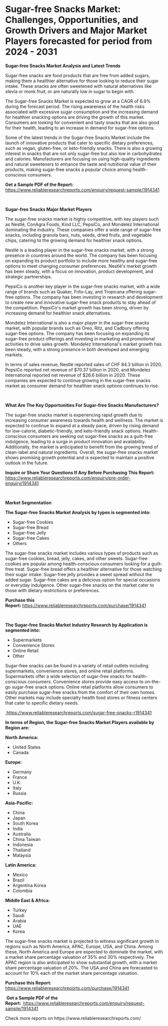 <p><h1>Sugar-free Snacks Market: Challenges, Opportunities, and Growth Drivers and Major Market Players forecasted for period from 2024 - 2031</h1></p><p><strong>Sugar-free Snacks Market Analysis and Latest Trends</strong></p>
<p><p>Sugar-free snacks are food products that are free from added sugars, making them a healthier alternative for those looking to reduce their sugar intake. These snacks are often sweetened with natural alternatives like stevia or monk fruit, or are naturally low in sugar to begin with.</p><p>The Sugar-free Snacks Market is expected to grow at a CAGR of 6.9% during the forecast period. The rising awareness of the health risks associated with excessive sugar consumption and the increasing demand for healthier snacking options are driving the growth of this market. Consumers are looking for convenient and tasty snacks that are also good for their health, leading to an increase in demand for sugar-free options.</p><p>Some of the latest trends in the Sugar-free Snacks Market include the launch of innovative products that cater to specific dietary preferences, such as vegan, gluten-free, or keto-friendly snacks. There is also a growing interest in snacks that are not only sugar-free but also low in carbohydrates and calories. Manufacturers are focusing on using high-quality ingredients and natural sweeteners to enhance the taste and nutritional value of their products, making sugar-free snacks a popular choice among health-conscious consumers.</p></p>
<p><strong>Get a Sample PDF of the Report:&nbsp;</strong> <a href="https://www.reliableresearchreports.com/enquiry/request-sample/1914341">https://www.reliableresearchreports.com/enquiry/request-sample/1914341</a></p>
<p>&nbsp;</p>
<p><strong>Sugar-free Snacks Major Market Players</strong></p>
<p><p>The sugar-free snacks market is highly competitive, with key players such as Nestlé, ConAgra Foods, Kind LLC, PepsiCo, and Mondelez International dominating the industry. These companies offer a wide range of sugar-free snacks, including granola bars, nuts, seeds, dried fruits, and vegetable chips, catering to the growing demand for healthier snack options.</p><p>Nestlé is a leading player in the sugar-free snacks market, with a strong presence in countries around the world. The company has been focusing on expanding its product portfolio to include more healthy and sugar-free options to meet changing consumer preferences. Nestlé's market growth has been steady, with a focus on innovation, product development, and strategic partnerships.</p><p>PepsiCo is another key player in the sugar-free snacks market, with a wide range of brands such as Quaker, Frito-Lay, and Tropicana offering sugar-free options. The company has been investing in research and development to create new and innovative sugar-free snack products to stay ahead of the competition. PepsiCo's market growth has been strong, driven by increasing demand for healthier snack alternatives.</p><p>Mondelez International is also a major player in the sugar-free snacks market, with popular brands such as Oreo, Ritz, and Cadbury offering sugar-free options. The company has been focusing on expanding its sugar-free product offerings and investing in marketing and promotional activities to drive sales growth. Mondelez International's market growth has been steady, with a strong presence in both developed and emerging markets.</p><p>In terms of sales revenue, Nestlé reported sales of CHF 84.3 billion in 2020, PepsiCo reported net revenue of $70.37 billion in 2020, and Mondelez International reported net revenue of $26.6 billion in 2020. These companies are expected to continue growing in the sugar-free snacks market as consumer demand for healthier snack options continues to rise.</p></p>
<p>&nbsp;</p>
<p><strong>What Are The Key Opportunities For Sugar-free Snacks Manufacturers?</strong></p>
<p><p>The sugar-free snacks market is experiencing rapid growth due to increasing consumer awareness towards health and wellness. The market is expected to continue to expand at a steady pace, driven by rising demand for low-calorie, diabetic-friendly, and keto-friendly snack options. Health-conscious consumers are seeking out sugar-free snacks as a guilt-free indulgence, leading to a surge in product innovation and availability. Additionally, the market is anticipated to benefit from the growing trend of clean-label and natural ingredients. Overall, the sugar-free snacks market shows promising growth potential and is expected to maintain a positive outlook in the future.</p></p>
<p><strong>Inquire or Share Your Questions If Any Before Purchasing This Report:</strong> <a href="https://www.reliableresearchreports.com/enquiry/pre-order-enquiry/1914341">https://www.reliableresearchreports.com/enquiry/pre-order-enquiry/1914341</a></p>
<p>&nbsp;</p>
<p><strong>Market Segmentation</strong></p>
<p><strong>The Sugar-free Snacks Market Analysis by types is segmented into:</strong></p>
<p><ul><li>Sugar-free Cookies</li><li>Sugar-free Bread</li><li>Sugar-free Jelly</li><li>Sugar-free Cakes</li><li>Others</li></ul></p>
<p><p>The sugar-free snacks market includes various types of products such as sugar-free cookies, bread, jelly, cakes, and other sweets. Sugar-free cookies are popular among health-conscious consumers looking for a guilt-free treat. Sugar-free bread offers a healthier alternative for those watching their sugar intake. Sugar-free jelly provides a sweet spread without the added sugar. Sugar-free cakes are a delicious option for special occasions or everyday indulgence. Other sugar-free snacks on the market cater to those with dietary restrictions or preferences.</p></p>
<p><strong>Purchase this Report:&nbsp;</strong><a href="https://www.reliableresearchreports.com/purchase/1914341">https://www.reliableresearchreports.com/purchase/1914341</a></p>
<p>&nbsp;</p>
<p><strong>The Sugar-free Snacks Market Industry Research by Application is segmented into:</strong></p>
<p><ul><li>Supermarkets</li><li>Convenience Stores</li><li>Online Retail</li><li>Other</li></ul></p>
<p><p>Sugar-free snacks can be found in a variety of retail outlets including supermarkets, convenience stores, and online retail platforms. Supermarkets offer a wide selection of sugar-free snacks for health-conscious consumers. Convenience stores provide easy access to on-the-go sugar-free snack options. Online retail platforms allow consumers to easily purchase sugar-free snacks from the comfort of their own homes. Other markets may include specialty health food stores or fitness centers that cater to specific dietary needs.</p></p>
<p><a href="https://www.reliableresearchreports.com/sugar-free-snacks-r1914341">&nbsp;https://www.reliableresearchreports.com/sugar-free-snacks-r1914341</a></p>
<p><strong>In terms of Region, the Sugar-free Snacks Market Players available by Region are:</strong></p>
<p>
    <p> <strong> North America: </strong>
        <ul>
            <li>United States</li>
            <li>Canada</li>
        </ul>
        </p> 
    <p> <strong> Europe: </strong>
        <ul>
            <li>Germany</li>
            <li>France</li>
            <li>U.K.</li>
            <li>Italy</li>
            <li>Russia</li>
        </ul>
        </p> 
    <p> <strong> Asia-Pacific: </strong>
        <ul>
            <li>China</li>
            <li>Japan</li>
            <li>South Korea</li>
            <li>India</li>
            <li>Australia</li>
            <li>China Taiwan</li>
            <li>Indonesia</li>
            <li>Thailand</li>
            <li>Malaysia</li>
        </ul>
        </p> 
    <p> <strong> Latin America: </strong>
        <ul>
            <li>Mexico</li>
            <li>Brazil</li>
            <li>Argentina Korea</li>
            <li>Colombia</li>
        </ul>
        </p> 
    <p> <strong> Middle East & Africa: </strong>
        <ul>
            <li>Turkey</li>
            <li>Saudi</li>
            <li>Arabia</li>
            <li>UAE</li>
            <li>Korea</li>
        </ul>
    </p>
    </p>
<p><p>The sugar-free snacks market is projected to witness significant growth in regions such as North America, APAC, Europe, USA, and China. Among these, North America and Europe are expected to dominate the market, with a market share percentage valuation of 35% and 30% respectively. The APAC region is also anticipated to show substantial growth, with a market share percentage valuation of 20%. The USA and China are forecasted to account for 10% each of the market share percentage valuation.</p></p>
<p><strong>Purchase this Report: </strong><a href="https://www.reliableresearchreports.com/purchase/1914341">https://www.reliableresearchreports.com/purchase/1914341</a></p>
<p>&nbsp;<strong>Get a Sample PDF of the Report:&nbsp;&nbsp;</strong><a href="https://www.reliableresearchreports.com/enquiry/request-sample/1914341">https://www.reliableresearchreports.com/enquiry/request-sample/1914341</a></p>
<p><strong></strong></p>
<p>Check more reports on https://www.reliableresearchreports.com/</p>